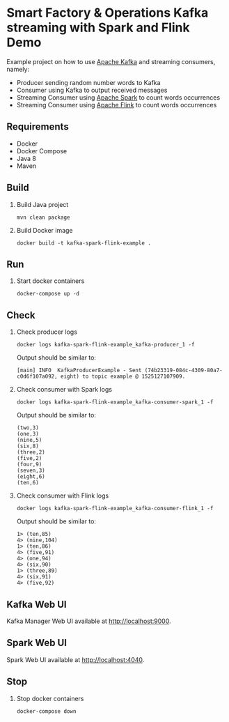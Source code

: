 Smart Factory & Operations Kafka streaming with Spark and Flink Demo
===
Example project on how to use [Apache Kafka](https://kafka.apache.org) and streaming consumers, namely:
- Producer sending random number words to Kafka
- Consumer using Kafka to output received messages
- Streaming Consumer using [Apache Spark](https://spark.apache.org) to count words occurrences
- Streaming Consumer using [Apache Flink](https://flink.apache.org) to count words occurrences 

Requirements
---
- Docker
- Docker Compose
- Java 8
- Maven

Build
---
1. Build Java project
    ```
    mvn clean package
    ```
1. Build Docker image 
    ```
    docker build -t kafka-spark-flink-example .
    ```

Run
---
1. Start docker containers
    ```
    docker-compose up -d
    ```

Check
---
1. Check producer logs
    ```
    docker logs kafka-spark-flink-example_kafka-producer_1 -f
    ```
    
    Output should be similar to:
    ```
    [main] INFO  KafkaProducerExample - Sent (74b23319-084c-4309-80a7-c0d6f107a092, eight) to topic example @ 1525127107909.
    ```
1. Check consumer with Spark logs
    ```
    docker logs kafka-spark-flink-example_kafka-consumer-spark_1 -f
    ```
    
    Output should be similar to:
    ```
    (two,3)
    (one,3)
    (nine,5)
    (six,8)
    (three,2)
    (five,2)
    (four,9)
    (seven,3)
    (eight,6)
    (ten,6)
    ```
1. Check consumer with Flink logs
    ```
    docker logs kafka-spark-flink-example_kafka-consumer-flink_1 -f
    ```
    
    Output should be similar to:
    ```
    1> (ten,85)
    4> (nine,104)
    1> (ten,86)
    4> (five,91)
    4> (one,94)
    4> (six,90)
    1> (three,89)
    4> (six,91)
    4> (five,92)
    ```
   
Kafka Web UI
---
Kafka Manager Web UI available at [http://localhost:9000]().

Spark Web UI
---
Spark Web UI available at [http://localhost:4040]().

Stop
---
1. Stop docker containers
    ```
    docker-compose down
    ```
